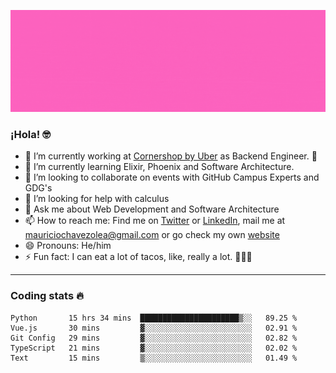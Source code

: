 ![Banner](banner.gif)

### ¡Hola! 🤓

- 🔭 I’m currently working at [Cornershop by Uber](https://cornershopapp.com) as Backend Engineer. 🥑
- 🌱 I’m currently learning Elixir, Phoenix and Software Architecture.
- 👯 I’m looking to collaborate on events with GitHub Campus Experts and GDG's
- 🤔 I’m looking for help with calculus
- 💬 Ask me about Web Development and Software Architecture
- 📫 How to reach me: Find me on [Twitter](https://twitter.com/ultr4nerd) or [LinkedIn](https://www.linkedin.com/in/mauricio-chávez-olea-4b46b7147/), mail me at [mauriciochavezolea@gmail.com](mailto:mauriciochavezolea@gmail.com) or go check my own [website](mauriciochavez.surge.sh)
- 😄 Pronouns: He/him
- ⚡ Fun fact: I can eat a lot of tacos, like, really a lot. 🌮🌮🌮

---

### Coding stats 🔥

<!--START_SECTION:waka-->
```text
Python       15 hrs 34 mins  ██████████████████████▒░░   89.25 % 
Vue.js       30 mins         ▓░░░░░░░░░░░░░░░░░░░░░░░░   02.91 % 
Git Config   29 mins         ▓░░░░░░░░░░░░░░░░░░░░░░░░   02.82 % 
TypeScript   21 mins         ▓░░░░░░░░░░░░░░░░░░░░░░░░   02.02 % 
Text         15 mins         ▒░░░░░░░░░░░░░░░░░░░░░░░░   01.49 % 
```
<!--END_SECTION:waka-->
